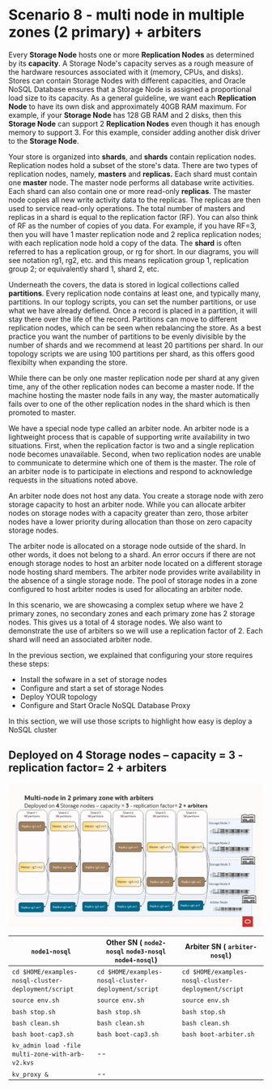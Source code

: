 # Scenario 8 - multi node in multiple zones (2 primary) + arbiters

Every **Storage Node** hosts one or more **Replication Nodes** as determined by its **capacity**. A Storage Node's capacity serves as a rough measure of the 
hardware resources associated with it (memory, CPUs, and disks). Stores can contain Storage Nodes with different capacities, and Oracle NoSQL Database
ensures that a Storage Node is assigned a proportional load size to its capacity.  As a general guideline, we want each **Replication Node** to have its own disk 
and approximately 40GB RAM maximum.  For example, if your **Storage Node** has 128 GB RAM and 2 disks, then this **Storage Node** can support 
2 **Replication Nodes** even though it has enough memory to support 3.  For this example, consider adding another disk driver to the **Storage Node**.

Your store is organized into **shards**, and **shards** contain replication nodes.  Replication nodes hold a subset of the store's data. There are two 
types of replication nodes, namely, **masters** and **replicas.** 
Each shard must contain one **master** node. The master node performs all database write activities. Each shard can also contain one or more read-only **replicas**.
The master node copies all new write activity data to the replicas. The replicas are then used to service read-only operations.  The total number of 
masters and replicas in a shard is equal to the replication factor (RF).  You can also think of RF as the number of copies of you data. For example, 
if you have RF=3, then you will have 1 master replication node and 2 replica replication nodes; with each replication node hold a copy of the data. 
The **shard** is often referred to has a replication group, or rg for short. In our diagrams, you will see notation rg1, rg2, etc. and 
this means replication group 1, replication group 2; or equivalently shard 1, shard 2, etc. 

Underneath the covers, the data is stored in logical collections called **partitions**.  Every replication node contains at least one, and typically many,
partitions.  In our toplogy scripts, you can set the number partitions, or use what we have already defiend.  Once a record is placed in a 
partition, it will stay there over the life of the record.  Partitions can move to different replication nodes, which can be seen when rebalancing the store.
As a best practice you want the number of partitions to be evenly divisible by the number of shards and we recommend at least 20 partitions per shard.  In our 
topology scripts we are using 100 partitions per shard, as this offers good flexibilty when expanding the store. 

While there can be only one master replication node per shard at any given time, any of the other replication nodes can become a master node. If the 
machine hosting the master node fails in any way, the master automatically fails over to one of the other replication nodes in the shard which is then 
promoted to master.

We have a special node type called an arbiter node.  An arbiter node is a lightweight process that is capable of supporting write availability in 
two situations. First, when the replication factor is two and a single replication node becomes unavailable. Second, when two replication nodes are 
unable to communicate to determine which one of them is the master. The role of an arbiter node 
is to participate in elections and respond to acknowledge requests in the situations noted above.

An arbiter node does not host any data. You create a storage node with zero storage capacity to host an arbiter node. While you can allocate 
arbiter nodes on storage nodes with a capacity greater than zero, those arbiter nodes have a lower priority during allocation than those on zero 
capacity storage nodes.

The arbiter node is allocated on a storage node outside of the shard. In other words, it does not belong to a shard. An error occurs if there are not 
enough storage nodes to host an arbiter node located on a different storage node hosting shard members. The arbiter node provides write availability in 
the absence of a single storage node.  The pool of storage nodes in a zone configured to host arbiter nodes is used for allocating an arbiter node. 

In this scenario, we are showcasing a complex setup where we have 2 primary zones, no secondary zones and each primary zone has 2 storage nodes.   This
gives us a total of 4 storage nodes.  We also want to demonstrate the use of arbiters so we will use a replication factor of 2.  Each shard will need an associated arbiter node.

In the previous section, we explained that configuring your store requires these steps:
- Install the sofware in a set of storage nodes
- Configure and start a set of storage Nodes
- Deploy YOUR topology
- Configure and Start Oracle NoSQL Database Proxy

In this section, we will use those scripts to highlight how easy is deploy a NoSQL cluster
## Deployed on 4 Storage nodes – capacity = 3 - replication factor= 2 + arbiters
  ![Oracle NoSQL](./multi-zone-with-arb-v2.jpg)

`node1-nosql` | Other SN ( `node2-nosql` `node3-nosql` `node4-nosql`) | Arbiter SN ( `arbiter-nosql`) |
---|---|---|
`cd $HOME/examples-nosql-cluster-deployment/script` | `cd $HOME/examples-nosql-cluster-deployment/script` |  `cd $HOME/examples-nosql-cluster-deployment/script` |
`source env.sh` | `source env.sh` | `source env.sh` |
`bash stop.sh` | `bash stop.sh` | `bash stop.sh` | 
`bash clean.sh` | `bash clean.sh` | `bash clean.sh` |  
`bash boot-cap3.sh` | `bash boot-cap3.sh` |  `bash boot-arbiter.sh` | 
`kv_admin load -file multi-zone-with-arb-v2.kvs` | -- |
`kv_proxy &` | -- |
